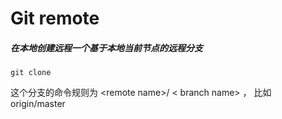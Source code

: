 # Git remote

##### 在本地创建远程一个基于本地当前节点的远程分支

```
git clone
```

 这个分支的命令规则为 &lt;remote name&gt;/ &lt; branch name&gt; ， 比如 origin/master

